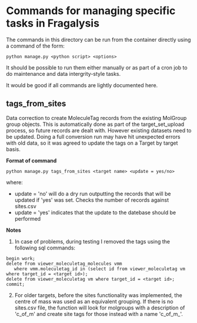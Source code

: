 # Commands for managing specific tasks in Fragalysis

The commands in this directory can be run from the container directly using
a command of the form:
```
python manage.py <python script> <options>
```

It should be possible to run them either manually or as part of a cron job to 
do maintenance and data intergrity-style tasks.

It would be good if all commands are lightly documented here.

## tags_from_sites

Data correction to create MoleculeTag records from the existing
MolGroup group objects. This is automatically done as part of the 
target_set_upload process, so future records are dealt with. However existing
datasets need to be updated. Doing a full conversion run may have hit 
unexpected errors with old data, so it was agreed to update the tags on a
Target by target basis. 

**Format of command**
```
python manage.py tags_from_sites <target name> <update = yes/no>
```
where:
- update = 'no' will do a dry run outputting the records that will be 
updated if 'yes' was set. Checks the number of records against sites.csv 
- update = 'yes' indicates that the update to the datebase should be performed

**Notes**

1. In case of problems, during testing I removed the tags using the following 
sql commands:
```
begin work;
delete from viewer_moleculetag_molecules vmm 
   where vmm.moleculetag_id in (select id from viewer_moleculetag vm where target_id = <target id>);
delete from viewer_moleculetag vm where target_id = <target id>;
commit;
```

2. For older targets, before the sites functionality was implemented, the 
centre of mass was used as an equivalent grouping. If there is no sites.csv file, the 
function will look for molgroups with a description of 'c_of_m' and create
site tags for those instead with a name 'c_of_m_<molgroup index>'.
